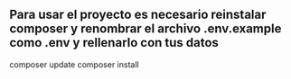 ## Para usar el proyecto es necesario reinstalar composer y renombrar el archivo .env.example como .env y rellenarlo con tus datos
composer update
composer install
